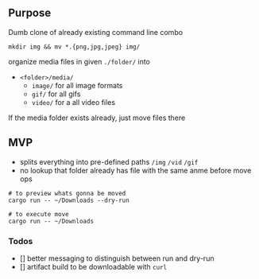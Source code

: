 ## Purpose
Dumb clone of already existing command line combo
```
mkdir img && mv *.{png,jpg,jpeg} img/
```

organize media files in given `./folder/` into

- `<folder>/media/`
  - `image/` for all image formats
  - `gif/` for all gifs
  - `video/` for a all video files

If the media folder exists already, just move files there

## MVP

- splits everything into pre-defined paths `/img` `/vid` `/gif`
- no lookup that folder already has file with the same anme before move ops
```shell
# to preview whats gonna be moved
cargo run -- ~/Downloads --dry-run

# to execute move
cargo run -- ~/Downloads 
```

### Todos
- [] better messaging to distinguish between run and dry-run
- [] artifact build to be downloadable with `curl`